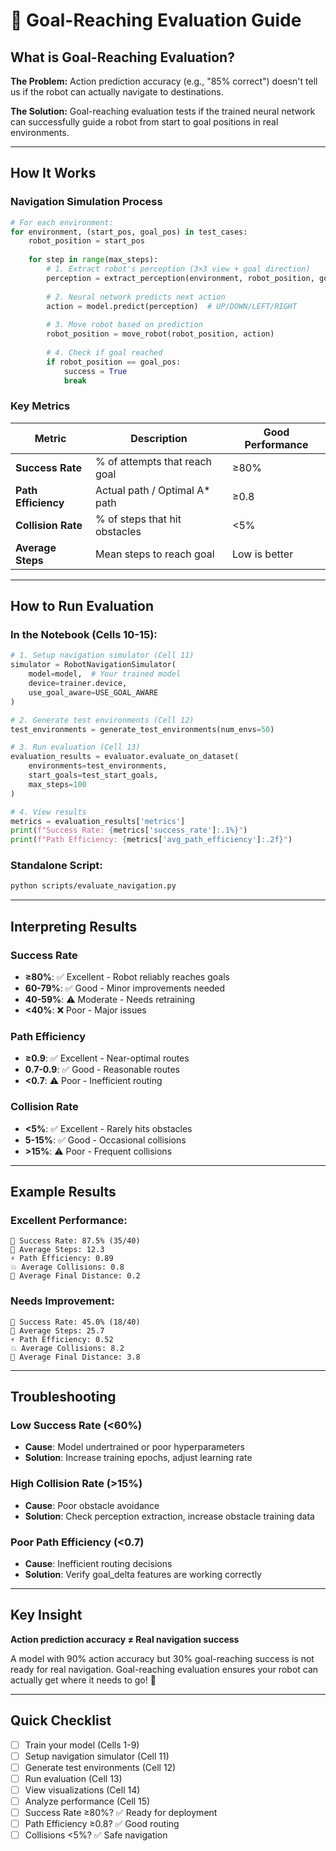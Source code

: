 # 🎯 Goal-Reaching Evaluation Guide

## What is Goal-Reaching Evaluation?

**The Problem:** Action prediction accuracy (e.g., "85% correct") doesn't tell us if the robot can actually navigate to destinations.

**The Solution:** Goal-reaching evaluation tests if the trained neural network can successfully guide a robot from start to goal positions in real environments.

---

## How It Works

### Navigation Simulation Process

```python
# For each environment:
for environment, (start_pos, goal_pos) in test_cases:
    robot_position = start_pos
    
    for step in range(max_steps):
        # 1. Extract robot's perception (3×3 view + goal direction)
        perception = extract_perception(environment, robot_position, goal_pos)
        
        # 2. Neural network predicts next action
        action = model.predict(perception)  # UP/DOWN/LEFT/RIGHT
        
        # 3. Move robot based on prediction
        robot_position = move_robot(robot_position, action)
        
        # 4. Check if goal reached
        if robot_position == goal_pos:
            success = True
            break
```

### Key Metrics

| Metric | Description | Good Performance |
|--------|-------------|------------------|
| **Success Rate** | % of attempts that reach goal | ≥80% |
| **Path Efficiency** | Actual path / Optimal A* path | ≥0.8 |
| **Collision Rate** | % of steps that hit obstacles | <5% |
| **Average Steps** | Mean steps to reach goal | Low is better |

---

## How to Run Evaluation

### In the Notebook (Cells 10-15):

```python
# 1. Setup navigation simulator (Cell 11)
simulator = RobotNavigationSimulator(
    model=model,  # Your trained model
    device=trainer.device,
    use_goal_aware=USE_GOAL_AWARE
)

# 2. Generate test environments (Cell 12)
test_environments = generate_test_environments(num_envs=50)

# 3. Run evaluation (Cell 13)
evaluation_results = evaluator.evaluate_on_dataset(
    environments=test_environments,
    start_goals=test_start_goals,
    max_steps=100
)

# 4. View results
metrics = evaluation_results['metrics']
print(f"Success Rate: {metrics['success_rate']:.1%}")
print(f"Path Efficiency: {metrics['avg_path_efficiency']:.2f}")
```

### Standalone Script:

```bash
python scripts/evaluate_navigation.py
```

---

## Interpreting Results

### Success Rate
- **≥80%**: ✅ Excellent - Robot reliably reaches goals
- **60-79%**: ✅ Good - Minor improvements needed
- **40-59%**: ⚠️ Moderate - Needs retraining
- **<40%**: ❌ Poor - Major issues

### Path Efficiency
- **≥0.9**: ✅ Excellent - Near-optimal routes
- **0.7-0.9**: ✅ Good - Reasonable routes
- **<0.7**: ⚠️ Poor - Inefficient routing

### Collision Rate
- **<5%**: ✅ Excellent - Rarely hits obstacles
- **5-15%**: ✅ Good - Occasional collisions
- **>15%**: ⚠️ Poor - Frequent collisions

---

## Example Results

### Excellent Performance:
```
🎯 Success Rate: 87.5% (35/40)
📏 Average Steps: 12.3
⚡ Path Efficiency: 0.89
💥 Average Collisions: 0.8
📐 Average Final Distance: 0.2
```

### Needs Improvement:
```
🎯 Success Rate: 45.0% (18/40)
📏 Average Steps: 25.7
⚡ Path Efficiency: 0.52
💥 Average Collisions: 8.2
📐 Average Final Distance: 3.8
```

---

## Troubleshooting

### Low Success Rate (<60%)
- **Cause**: Model undertrained or poor hyperparameters
- **Solution**: Increase training epochs, adjust learning rate

### High Collision Rate (>15%)
- **Cause**: Poor obstacle avoidance
- **Solution**: Check perception extraction, increase obstacle training data

### Poor Path Efficiency (<0.7)
- **Cause**: Inefficient routing decisions
- **Solution**: Verify goal_delta features are working correctly

---

## Key Insight

**Action prediction accuracy ≠ Real navigation success**

A model with 90% action accuracy but 30% goal-reaching success is not ready for real navigation. Goal-reaching evaluation ensures your robot can actually get where it needs to go! 🚀

---

## Quick Checklist

- [ ] Train your model (Cells 1-9)
- [ ] Setup navigation simulator (Cell 11)
- [ ] Generate test environments (Cell 12)
- [ ] Run evaluation (Cell 13)
- [ ] View visualizations (Cell 14)
- [ ] Analyze performance (Cell 15)
- [ ] Success Rate ≥80%? ✅ Ready for deployment
- [ ] Path Efficiency ≥0.8? ✅ Good routing
- [ ] Collisions <5%? ✅ Safe navigation
